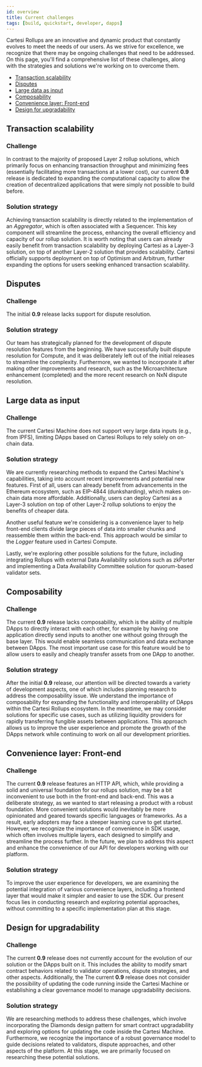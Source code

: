 ```yaml
---
id: overview
title: Current challenges
tags: [build, quickstart, developer, dapps]
---
```


Cartesi Rollups are an innovative and dynamic product that constantly evolves to meet the needs of our users. As we strive for excellence, we recognize that there may be ongoing challenges that need to be addressed. On this page, you'll find a comprehensive list of these challenges, along with the strategies and solutions we're working on to overcome them.

- [Transaction scalability](#transaction-scalability)
- [Disputes](#disputes)
- [Large data as input](#large-data-as-input)
- [Composability](#composability)
- [Convenience layer: Front-end](#convenience-layer-front-end)
- [Design for upgradability](#design-for-upgradability)

## Transaction scalability

### Challenge

In contrast to the majority of proposed Layer 2 rollup solutions, which primarily focus on enhancing transaction throughput and minimizing fees (essentially facilitating more transactions at a lower cost), our current **0.9** release is dedicated to expanding the computational capacity to allow the creation of decentralized applications that were simply not possible to build before.

### Solution strategy

Achieving transaction scalability is directly related to the implementation of an *Aggregator*, which is often associated with a Sequencer. This key component will streamline the process, enhancing the overall efficiency and capacity of our rollup solution. It is worth noting that users can already easily benefit from transaction scalability by deploying Cartesi as a Layer-3 solution, on top of another Layer-2 solution that provides scalability. Cartesi officially supports deployment on top of Optimism and Arbitrum, further expanding the options for users seeking enhanced transaction scalability.

## Disputes

### Challenge

The initial **0.9** release lacks support for dispute resolution.

### Solution strategy

Our team has strategically planned for the development of dispute resolution features from the beginning. We have successfully built dispute resolution for Compute, and it was deliberately left out of the initial releases to streamline the complexity. Furthermore, we wanted to incorporate it after making other improvements and research, such as the Microarchitecture enhancement (completed) and the more recent research on NxN dispute resolution.

## Large data as input

### Challenge

The current Cartesi Machine does not support very large data inputs (e.g., from IPFS), limiting DApps based on Cartesi Rollups to rely solely on on-chain data.

### Solution strategy

We are currently researching methods to expand the Cartesi Machine's capabilities, taking into account recent improvements and potential new features. First of all, users can already benefit from advancements in the Ethereum ecosystem, such as EIP-4844 (dunksharding), which makes on-chain data more affordable. Additionally, users can deploy Cartesi as a Layer-3 solution on top of other Layer-2 rollup solutions to enjoy the benefits of cheaper data.

Another useful feature we're considering is a convenience layer to help front-end clients divide large pieces of data into smaller chunks and reassemble them within the back-end. This approach would be similar to the *Logger* feature used in Cartesi Compute.

Lastly, we're exploring other possible solutions for the future, including integrating Rollups with external Data Availability solutions such as zkPorter and implementing a Data Availability Committee solution for quorum-based validator sets.

## Composability

### Challenge

The current **0.9** release lacks composability, which is the ability of multiple DApps to directly interact with each other, for example by having one application directly send inputs to another one without going through the base layer. This would enable seamless communication and data exchange between DApps. The most important use case for this feature would be to allow users to easily and cheaply transfer assets from one DApp to another. 

### Solution strategy

After the initial **0.9** release, our attention will be directed towards a variety of development aspects, one of which includes planning research to address the composability issue. We understand the importance of composability for expanding the functionality and interoperability of DApps within the Cartesi Rollups ecosystem. In the meantime, we may consider solutions for specific use cases, such as utilizing liquidity providers for rapidly transferring fungible assets between applications. This approach allows us to improve the user experience and promote the growth of the DApps network while continuing to work on all our development priorities.

## Convenience layer: Front-end

### Challenge

The current **0.9** release features an HTTP API, which, while providing a solid and universal foundation for our rollups solution, may be a bit inconvenient to use both in the front-end and back-end. This was a deliberate strategy, as we wanted to start releasing a product with a robust foundation. More convenient solutions would inevitably be more opinionated and geared towards specific languages or frameworks. As a result, early adopters may face a steeper learning curve to get started. However, we recognize the importance of convenience in SDK usage, which often involves multiple layers, each designed to simplify and streamline the process further. In the future, we plan to address this aspect and enhance the convenience of our API for developers working with our platform.

### Solution strategy

To improve the user experience for developers, we are examining the potential integration of various convenience layers, including a frontend layer that would make it simpler and easier to use the SDK. Our present focus lies in conducting research and exploring potential approaches, without committing to a specific implementation plan at this stage.

## Design for upgradability

### Challenge

The current **0.9** release does not currently account for the evolution of our solution or the DApps built on it. This includes the ability to modify smart contract behaviors related to validator operations, dispute strategies, and other aspects. Additionally, the The current **0.9** release does not consider the possibility of updating the code running inside the Cartesi Machine or establishing a clear governance model to manage upgradability decisions.

### Solution strategy

We are researching methods to address these challenges, which involve incorporating the Diamonds design pattern for smart contract upgradability and exploring options for updating the code inside the Cartesi Machine. Furthermore, we recognize the importance of a robust governance model to guide decisions related to validators, dispute approaches, and other aspects of the platform. At this stage, we are primarily focused on researching these potential solutions.
